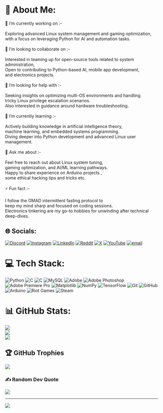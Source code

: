 # 💫 About Me:
🔭 I’m currently working on :-<br><br>Exploring advanced Linux system management and gaming optimization,<br>with a focus on leveraging Python for AI and automation tasks.<br><br>👯 I’m looking to collaborate on :-<br><br>Interested in teaming up for open-source tools related to system administration,<br>Open to contributing to Python-based AI, mobile app development, <br>and electronics projects.<br><br>🤝 I’m looking for help with :-<br><br>Seeking insights on optimizing multi-OS environments and handling <br>tricky Linux privilege escalation scenarios.<br>Also interested in guidance around hardware troubleshooting.<br><br>🌱 I’m currently learning :-<br><br>Actively building knowledge in artificial intelligence theory, <br>machine learning, and embedded systems programming.<br>Diving deeper into Python development and advanced Linux user management.<br><br>💬 Ask me about :-<br><br>Feel free to reach out about Linux system tuning, <br>gaming optimization, and AI/ML learning pathways.<br>Happy to share experience on Arduino projects , <br>some ethical hacking tips and tricks etc.<br><br>⚡ Fun fact :-<br><br>I follow the OMAD intermittent fasting protocol to <br>keep my mind sharp and focused on coding sessions.<br>Electronics tinkering are my go-to hobbies for unwinding after technical deep-dives.<br>


## 🌐 Socials:
[![Discord](https://img.shields.io/badge/Discord-%237289DA.svg?logo=discord&logoColor=white)](https://discord.gg/https://discord.gg/csp6jEyhFj) [![Instagram](https://img.shields.io/badge/Instagram-%23E4405F.svg?logo=Instagram&logoColor=white)](https://instagram.com/@shivamsingh.vlr) [![LinkedIn](https://img.shields.io/badge/LinkedIn-%230077B5.svg?logo=linkedin&logoColor=white)](https://linkedin.com/in/https://www.linkedin.com/in/shivam00singh/) [![Reddit](https://img.shields.io/badge/Reddit-%23FF4500.svg?logo=Reddit&logoColor=white)](https://reddit.com/user/https://www.reddit.com/user/HaaKaaL_VLR/) [![X](https://img.shields.io/badge/X-black.svg?logo=X&logoColor=white)](https://x.com/@HaaKaaL_Gamer) [![YouTube](https://img.shields.io/badge/YouTube-%23FF0000.svg?logo=YouTube&logoColor=white)](https://youtube.com/@https://www.youtube.com/@HaaKaaL) [![email](https://img.shields.io/badge/Email-D14836?logo=gmail&logoColor=white)](mailto:shivammaster.2235@gmail.com) 

# 💻 Tech Stack:
![Python](https://img.shields.io/badge/python-3670A0?style=for-the-badge&logo=python&logoColor=ffdd54) ![C](https://img.shields.io/badge/c-%2300599C.svg?style=for-the-badge&logo=c&logoColor=white) ![C](https://img.shields.io/badge/c-%2300599C.svg?style=for-the-badge&logo=c&logoColor=white) ![MySQL](https://img.shields.io/badge/mysql-4479A1.svg?style=for-the-badge&logo=mysql&logoColor=white) ![Adobe](https://img.shields.io/badge/adobe-%23FF0000.svg?style=for-the-badge&logo=adobe&logoColor=white) ![Adobe Photoshop](https://img.shields.io/badge/adobe%20photoshop-%2331A8FF.svg?style=for-the-badge&logo=adobe%20photoshop&logoColor=white) ![Adobe Premiere Pro](https://img.shields.io/badge/Adobe%20Premiere%20Pro-9999FF.svg?style=for-the-badge&logo=Adobe%20Premiere%20Pro&logoColor=white) ![Matplotlib](https://img.shields.io/badge/Matplotlib-%23ffffff.svg?style=for-the-badge&logo=Matplotlib&logoColor=black) ![NumPy](https://img.shields.io/badge/numpy-%23013243.svg?style=for-the-badge&logo=numpy&logoColor=white) ![TensorFlow](https://img.shields.io/badge/TensorFlow-%23FF6F00.svg?style=for-the-badge&logo=TensorFlow&logoColor=white) ![Git](https://img.shields.io/badge/git-%23F05033.svg?style=for-the-badge&logo=git&logoColor=white) ![GitHub](https://img.shields.io/badge/github-%23121011.svg?style=for-the-badge&logo=github&logoColor=white) ![Arduino](https://img.shields.io/badge/-Arduino-00979D?style=for-the-badge&logo=Arduino&logoColor=white) ![Riot Games](https://img.shields.io/badge/riotgames-D32936.svg?style=for-the-badge&logo=riotgames&logoColor=white) ![Steam](https://img.shields.io/badge/steam-%23000000.svg?style=for-the-badge&logo=steam&logoColor=white)
# 📊 GitHub Stats:
![](https://github-readme-stats.vercel.app/api?username=HaaKaaL&theme=great-gatsby&hide_border=false&include_all_commits=false&count_private=false)<br/>
![](https://nirzak-streak-stats.vercel.app/?user=HaaKaaL&theme=great-gatsby&hide_border=false)<br/>
![](https://github-readme-stats.vercel.app/api/top-langs/?username=HaaKaaL&theme=great-gatsby&hide_border=false&include_all_commits=false&count_private=false&layout=compact)

## 🏆 GitHub Trophies
![](https://github-profile-trophy.vercel.app/?username=HaaKaaL&theme=gotham&no-frame=false&no-bg=false&margin-w=4)

### ✍️ Random Dev Quote
![](https://quotes-github-readme.vercel.app/api?type=horizontal&theme=radical)

---
[![](https://visitcount.itsvg.in/api?id=HaaKaaL&icon=0&color=6)](https://visitcount.itsvg.in)

<!-- Proudly created with GPRM ( https://gprm.itsvg.in ) -->

